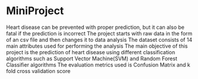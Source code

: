 # MiniProject

Heart disease can be prevented with proper prediction, but
it can also be fatal if the prediction is incorrect The
project starts with raw data in the form of an csv file and
then changes it to data analysis The dataset consists of 14
main attributes used for performing the analysis The main
objective of this project is the prediction of heart disease
using different classification algorithms such as Support
Vector Machine(SVM) and Random Forest Classifier
algorithms The evaluation metrics used is Confusion
Matrix and k fold cross validation score
